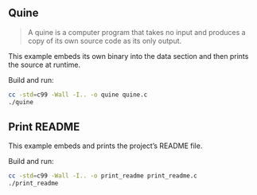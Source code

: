 ## Quine

> A quine is a computer program that takes no input and produces a copy of its own source code as its only output.

This example embeds its own binary into the data section and then prints the source at runtime.

Build and run:
```sh
cc -std=c99 -Wall -I.. -o quine quine.c
./quine
```

## Print README

This example embeds and prints the project’s README file.

Build and run:
```sh
cc -std=c99 -Wall -I.. -o print_readme print_readme.c
./print_readme
```
